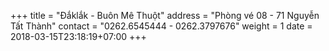 +++
title = "Đắklắk - Buôn Mê Thuột"
address = "Phòng vé 08 - 71 Nguyễn Tất Thành"
contact = "0262.6545444 - 0262.3797676"
weight =  1
date = 2018-03-15T23:18:19+07:00
+++
